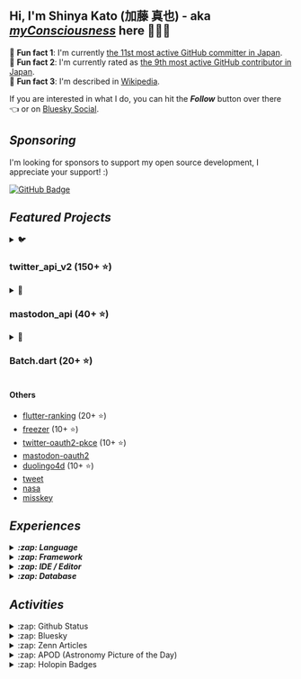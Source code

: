 ## Hi, I'm Shinya Kato (加藤 真也) - aka [**_myConsciousness_**](https://github.com/myConsciousness/) here 👋👨‍💻

<!-- MY-RANK-IN-GITHUB:START - Do not remove or modify this section -->

🤖 **Fun fact 1**: I'm currently [the 11st most active GitHub committer in Japan](https://commits.top/japan.html).</br>
🤖 **Fun fact 2**: I'm currently rated as [the 9th most active GitHub contributor in Japan](https://commits.top/japan_public.html).</br>
🤖 **Fun fact 3**: I'm described in [Wikipedia](https://ja.wikipedia.org/wiki/加藤真也_(プログラマ)).

<!-- MY-RANK-IN-GITHUB:END -->

If you are interested in what I do, you can hit the **_Follow_** button over there 👈 or on [Bluesky Social](https://staging.bsky.app/profile/shinyakato.dev).

## **_Sponsoring_**

I'm looking for sponsors to support my open source development, I appreciate your support! :)

[![GitHub Badge](https://img.shields.io/badge/Github%20Sponsor-orange?style=for-the-badge&logo=github&logoColor=white)](https://github.com/sponsors/myConsciousness)

## **_Featured Projects_**

<details>
  <summary>🐦 <b><h3>twitter_api_v2 (150+ ⭐)</h3></b></summary>
  <div>
    <p align="center">
      <a href="https://github.com/twitter-dart/twitter-api-v2">
        <img alt="twitter_api_v2" width="500px" src="https://user-images.githubusercontent.com/13072231/199728866-202b9742-d58e-4667-b046-e8096efd2339.png">
      </a>
    </p>
  </div>

  <h4><b>Highlights</b> ✨</h4>

✅ The **wrapper library** for **[Twitter API v2.0](https://developer.twitter.com/en/docs/twitter-api)**. </br>
✅ **Easily integrates** with the **Dart** & **Flutter** apps. </br>
✅ Provides response objects with a **guaranteed safe types.** </br>
✅ Supports **[all endpoints](https://developer.twitter.com/en/docs/api-reference-index)**. </br>
✅ Support **all request parameters and response fields**.</br>
✅ Supports **high-performance streaming** endpoints. </br>
✅ Supports **[expansions](https://developer.twitter.com/en/docs/twitter-api/expansions)** and **[fields](https://developer.twitter.com/en/docs/twitter-api/fields)** features. </br>
✅ **Well documented** and **well tested**.</br>
✅ Supports the powerful **automatic retry**.</br>
✅ Supports for **large media uploads** (image, gif, video).</br>
✅ Supports **safe and powerful paging** feature.

- [Repository](https://github.com/twitter-dart/twitter-api-v2)
- [Pub.dev](https://pub.dev/packages/twitter_api_v2)

</details>

<details>
  <summary>🦣 <b><h3>mastodon_api (40+ ⭐)</h3></b></summary>
  <div>
    <p align="center">
      <a href="https://github.com/mastodon-dart/mastodon-api">
        <img alt="twitter_api_v2" width="500px" src="https://user-images.githubusercontent.com/13072231/202892481-5b9c8a39-ef55-4dca-a912-e298beb635ca.png">
      </a>
    </p>
  </div>

  <h4><b>Highlights</b> ✨</h4>

✅ The **wrapper library** for **[Mastodon API](https://docs.joinmastodon.org/client/intro/)**. </br>
✅ **Easily integrates** with the **Dart** & **Flutter** apps. </br>
✅ Provides response objects with a **guaranteed safe types.** </br>
✅ **Well documented** and **well tested**.</br>
✅ Supports **v1 and v2 endpoints**.</br>
✅ Supports the powerful **automatic retry**.</br>

- [Repository](https://github.com/mastodon-dart/mastodon-api)
- [Pub.dev](https://pub.dev/packages/mastodon_api)

</details>

<details>
  <summary>🚀 <b><h3>Batch.dart (20+ ⭐)</h3></b></summary>
  <div>
    <p align="center">
      <a href="https://github.com/batch-dart/batch.dart">
        <img alt="batch" width="300px" src="https://user-images.githubusercontent.com/13072231/157616062-6208b014-e104-49f4-8227-b491b7ef6d42.png">
      </a>
    </p>
  </div>

  <h4><b>Highlights</b> ✨</h4>

✅ **Job Scheduling Framework** running on **Dart VM**. </br>
✅ **Easily schedules** with a combination of **Job**, **Step**, and **Task**. </br>
✅ Supports **job scheduling in [Cron](https://en.wikipedia.org/wiki/Cron)** format. </br>
✅ Supports **convenient logging functions** as a standard. </br>
✅ Supports the **parallel processing**. </br>
✅ Supports **conditional branching** of schedules. </br>
✅ Supports the **customizable retry feature**.

- [Repository](https://github.com/batch-dart/batch.dart)
- [Pub.dev](https://pub.dev/packages/batch)

</details>

#### Others

- [flutter-ranking](https://github.com/myConsciousness/flutter-ranking) (20+ ⭐)
- [freezer](https://github.com/myConsciousness/freezer) (10+ ⭐)
- [twitter-oauth2-pkce](https://github.com/twitter-dart/twitter-oauth2-pkce) (10+ ⭐)
- [mastodon-oauth2](https://github.com/mastodon-dart/mastodon-oauth2)
- [duolingo4d](https://github.com/duolingo-dart/duolingo4d) (10+ ⭐)
- [tweet](https://github.com/dart-actions/tweet)
- [nasa](https://github.com/myConsciousness/nasa-api)
- [misskey](https://github.com/misskey-dart/misskey)

## **_Experiences_**

<details>
  <summary><b><em>:zap: Language</em></b></summary>

![C](https://img.shields.io/badge/c-%2300599C.svg?style=for-the-badge&logo=c&logoColor=white)
![C++](https://img.shields.io/badge/c++-%2300599C.svg?style=for-the-badge&logo=c%2B%2B&logoColor=white)
![Go](https://img.shields.io/badge/go-%2300ADD8.svg?style=for-the-badge&logo=go&logoColor=white)
![Java](https://img.shields.io/badge/java-%23ED8B00.svg?style=for-the-badge&logo=java&logoColor=white)
![Kotlin](https://img.shields.io/badge/kotlin-%230095D5.svg?style=for-the-badge&logo=kotlin&logoColor=white)
![Python](https://img.shields.io/badge/python-3670A0?style=for-the-badge&logo=python&logoColor=ffdd54)
![Dart](https://img.shields.io/badge/dart-%230175C2.svg?style=for-the-badge&logo=dart&logoColor=white)
![Apache Groovy](https://img.shields.io/badge/Apache%20Groovy-4298B8.svg?style=for-the-badge&logo=Apache+Groovy&logoColor=white)
![HTML5](https://img.shields.io/badge/html5-%23E34F26.svg?style=for-the-badge&logo=html5&logoColor=white)
![CSS3](https://img.shields.io/badge/css3-%231572B6.svg?style=for-the-badge&logo=css3&logoColor=white)
![JavaScript](https://img.shields.io/badge/javascript-%23323330.svg?style=for-the-badge&logo=javascript&logoColor=%23F7DF1E)
![TypeScript](https://img.shields.io/badge/typescript-%23007ACC.svg?style=for-the-badge&logo=typescript&logoColor=white)
![Markdown](https://img.shields.io/badge/markdown-%23000000.svg?style=for-the-badge&logo=markdown&logoColor=white)

</details>

<details>
  <summary><b><em>:zap: Framework</em></b></summary>

![Flutter](https://img.shields.io/badge/Flutter-%2302569B.svg?style=for-the-badge&logo=Flutter&logoColor=white)
![React Native](https://img.shields.io/badge/react_native-%2320232a.svg?style=for-the-badge&logo=react&logoColor=%2361DAFB)
![Spring](https://img.shields.io/badge/spring-%236DB33F.svg?style=for-the-badge&logo=spring&logoColor=white)
![Thymeleaf](https://img.shields.io/badge/Thymeleaf-%23005C0F.svg?style=for-the-badge&logo=Thymeleaf&logoColor=white)
![.Net](https://img.shields.io/badge/.NET-5C2D91?style=for-the-badge&logo=.net&logoColor=white)
![Bootstrap](https://img.shields.io/badge/bootstrap-%23563D7C.svg?style=for-the-badge&logo=bootstrap&logoColor=white)
![SASS](https://img.shields.io/badge/SASS-hotpink.svg?style=for-the-badge&logo=SASS&logoColor=white)
![jQuery](https://img.shields.io/badge/jquery-%230769AD.svg?style=for-the-badge&logo=jquery&logoColor=white)
![JWT](https://img.shields.io/badge/JWT-black?style=for-the-badge&logo=JSON%20web%20tokens)
![Chart.js](https://img.shields.io/badge/chart.js-F5788D.svg?style=for-the-badge&logo=chart.js&logoColor=white)

</details>

<details>
  <summary><b><em>:zap: IDE / Editor</em></b></summary>

![Visual Studio Code](https://img.shields.io/badge/Visual%20Studio%20Code-0078d7.svg?style=for-the-badge&logo=visual-studio-code&logoColor=white)
![Android Studio](https://img.shields.io/badge/Android%20Studio-3DDC84.svg?style=for-the-badge&logo=android-studio&logoColor=white)
![IntelliJ IDEA](https://img.shields.io/badge/IntelliJIDEA-000000.svg?style=for-the-badge&logo=intellij-idea&logoColor=white)
![Eclipse](https://img.shields.io/badge/Eclipse-FE7A16.svg?style=for-the-badge&logo=Eclipse&logoColor=white)
![Visual Studio](https://img.shields.io/badge/Visual%20Studio-5C2D91.svg?style=for-the-badge&logo=visual-studio&logoColor=white)
![Atom](https://img.shields.io/badge/Atom-%2366595C.svg?style=for-the-badge&logo=atom&logoColor=white)

</details>

<details>
  <summary><b><em>:zap: Database</em></b></summary>

![Oracle](https://img.shields.io/badge/Oracle-F80000?style=for-the-badge&logo=oracle&logoColor=white)
![MySQL](https://img.shields.io/badge/mysql-%2300f.svg?style=for-the-badge&logo=mysql&logoColor=white)
![MongoDB](https://img.shields.io/badge/MongoDB-%234ea94b.svg?style=for-the-badge&logo=mongodb&logoColor=white)
![SQLite](https://img.shields.io/badge/sqlite-%2307405e.svg?style=for-the-badge&logo=sqlite&logoColor=white)

</details>

## **_Activities_**

<details>
  <summary>:zap: Github Status</summary>

[![trophy](https://github-profile-trophy.vercel.app/?username=myConsciousness&theme=gruvbox&include_all_commits=true&count_private=true)](https://github-profile-trophy.vercel.app/?username=myConsciousness&margin-w=15&include_all_commits=true&count_private=true)

<p>
  <img height="180em" src="https://github-readme-streak-stats.herokuapp.com/?user=myConsciousness&layout=compact&theme=gruvbox" alt="myConsciousness" />
</p>

<div>
  <img height="180em" src="https://github-readme-stats.vercel.app/api?username=myConsciousness&count_private=true&theme=gruvbox&show_icons=true&include_all_commits=true&count_private=true"/>
  <img height="180em" src="https://github-readme-stats.vercel.app/api/top-langs/?username=myConsciousness&layout=compact&langs_count=7&theme=gruvbox"/>
</details>

<details>
  <summary>:zap: Bluesky</summary>

---

This content is fetched by [bluesky](https://github.com/myConsciousness/atproto.dart/tree/main/packages/bluesky).

<!-- MY-BSKY_TIMELINE:START - Do not remove or modify this section -->
---

> Shinya Kato 🤯 @shinyakato.dev 2023-04-11T10:53:27.615Z
>
> It's a secret magic 😉

---

> Shinya Kato 🤯 @shinyakato.dev 2023-04-11T10:51:34.167Z
>
> Yo. みんなブルスコしてるかい？

---

> Shinya Kato 🤯 @shinyakato.dev 2023-04-11T10:41:56.387Z
>
> Congrats!

---

> Shinya Kato 🤯 @shinyakato.dev 2023-04-11T10:36:52.954Z
>
> この開発リポジトリのmainブランチにマージされたものがこのアプリやプロトコルに反映されるので、常にこのリポジトリのmainブランチの実装が最新で正ですね。

逆に言うとこのリポジトリにない処理は起こりえません

---

> Shinya Kato 🤯 @shinyakato.dev 2023-04-11T10:18:08.000Z
>
> atproto.comは今のところほぼメンテナンスされていないのでmainブランチのソースを見ておけば間違いないです

---
<!-- MY-BSKY_TIMELINE:END -->

</details>

<details>
  <summary>:zap: Zenn Articles</summary>

<!-- MY-ZENN-ARTICLES:START - Do not remove or modify this section -->
- 💙 [bluesky_cliでコマンドラインから簡単にBluesky SocialのAPIを叩く](https://zenn.dev/kato_shinya/articles/lets-try-bluesky-cli) (2023-04-04)
- 💙 [誰でもできる、Blueskyでカスタムドメインを簡単に設定する方法](https://zenn.dev/kato_shinya/articles/lets-set-custom-domain-in-bluesky) (2023-03-14)
- 💙 [分散型SNSの大本命「Bluesky」をさっそく試してみた](https://zenn.dev/kato_shinya/articles/lets-try-bluesky-social) (2023-03-07)
- 📙 [【Dart/Flutter】httpパッケージを使ってMultipart形式のリクエストを送る](https://zenn.dev/kato_shinya/articles/how-to-send-multipart-request-with-dart) (2023-02-28)
- 🤔 [公開した自作OSSを有名にしたいすべてのOSS開発者が実践すべきこと](https://zenn.dev/kato_shinya/articles/why-your-packages-are-not-popular) (2022-11-13)
<!-- MY-ZENN-ARTICLES:END -->
</details>

<details>
  <summary>:zap: APOD (Astronomy Picture of the Day)</summary>

---

This content is fetched by [nasa](https://github.com/myConsciousness/nasa-api).

  <!-- APOD:START - Do not remove or modify this section -->
---

> Why is Polaris called the North Star? First, Polaris is the nearest bright star toward the north spin axis of the Earth.  Therefore, as the Earth turns, stars appear to revolve around Polaris, but Polaris itself always stays in the same northerly direction -- making it the North Star.  Since no bright star is near the south spin axis of the Earth, there is currently no bright South Star.  Thousands of years ago, Earth's spin axis pointed in a slightly different direction so that Vega was the North Star.  Although Polaris is not the brightest star on the sky, it is easily located because it is nearly aligned with two stars in the cup of the Big Dipper. Polaris is near the center of the eight-degree wide featured image, a digital composite of hundreds of exposures that brings out faint gas and dust of the Integrated Flux Nebula (IFN) all over the frame as well as the globular star cluster NGC 188 on the far left.  The surface of Cepheid Polaris slowly pulsates, causing the famous star to change its brightness by a few percent over the course of a few days.    Explore Your Universe: Random APOD Generator
> ![APOD](https://apod.nasa.gov/apod/image/2304/PolarisIfn_Zayaz_960.jpg)
> &copy; Javier Zayaz

---
<!-- APOD:END -->
</details>

<details>
  <summary>:zap: Holopin Badges</summary>

  [![An image of @myconsciousness's Holopin badges, which is a link to view their full Holopin profile](https://holopin.me/myconsciousness)](https://holopin.io/@myconsciousness)
</details>

